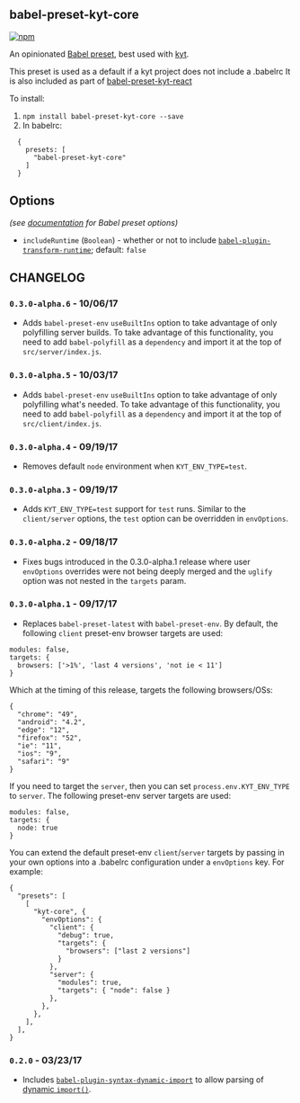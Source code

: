 ## babel-preset-kyt-core

[![npm](https://img.shields.io/npm/v/babel-preset-kyt-core.svg?maxAge=2592000)](https://www.npmjs.com/package/babel-preset-kyt-core)

An opinionated [Babel preset](https://babeljs.io/docs/plugins/#presets), best used with [kyt](https://github.com/NYTimes/kyt).

This preset is used as a default if a kyt project does not include a .babelrc
It is also included as part of [babel-preset-kyt-react](/packages/babel-preset-kyt-react)

To install:
1. `npm install babel-preset-kyt-core --save`
2. In babelrc:
```
  {
    presets: [
      "babel-preset-kyt-core"
    ]
  }
```

## Options

*(see [documentation](https://babeljs.io/docs/plugins/#plugin-preset-options) for Babel preset options)*

- `includeRuntime` (`Boolean`) - whether or not to include [`babel-plugin-transform-runtime`](https://www.npmjs.com/package/babel-plugin-transform-runtime); default: `false`

## CHANGELOG

### `0.3.0-alpha.6` - 10/06/17

- Adds `babel-preset-env` `useBuiltIns` option to take advantage of only polyfilling server builds. To take advantage of this functionality, you need to add `babel-polyfill` as a `dependency` and import it at the top of `src/server/index.js`.

### `0.3.0-alpha.5` - 10/03/17

- Adds `babel-preset-env` `useBuiltIns` option to take advantage of only polyfilling what's needed. To take advantage of this functionality, you need to add `babel-polyfill` as a `dependency` and import it at the top of `src/client/index.js`.

### `0.3.0-alpha.4` - 09/19/17

- Removes default `node` environment when `KYT_ENV_TYPE=test`.

### `0.3.0-alpha.3` - 09/19/17

- Adds `KYT_ENV_TYPE=test` support for `test` runs. Similar to the `client/server` options, the `test` option can be overridden in `envOptions`.

### `0.3.0-alpha.2` - 09/18/17

- Fixes bugs introduced in the 0.3.0-alpha.1 release where user `envOptions` overrides were not being deeply merged and the `uglify` option was not nested in the `targets` param.

### `0.3.0-alpha.1` - 09/17/17

- Replaces `babel-preset-latest` with `babel-preset-env`. By default, the following `client` preset-env browser targets are used:

```
modules: false,
targets: {
  browsers: ['>1%', 'last 4 versions', 'not ie < 11']
}
```
Which at the timing of this release, targets the following browsers/OSs:

```
{
  "chrome": "49",
  "android": "4.2",
  "edge": "12",
  "firefox": "52",
  "ie": "11",
  "ios": "9",
  "safari": "9"
}
```

If you need to target the `server`, then you can set `process.env.KYT_ENV_TYPE` to `server`. The following preset-env server targets are used:

```
modules: false,
targets: {
  node: true
}
```

You can extend the default preset-env `client`/`server` targets by passing in your own options into a .babelrc configuration under a `envOptions` key. For example:

```
{
  "presets": [
    [
      "kyt-core", {
        "envOptions": {
          "client": {
            "debug": true,
            "targets": {
              "browsers": ["last 2 versions"]
            }
          },
          "server": {
            "modules": true,
            "targets": { "node": false }
          },
        },
      },
    ],
  ],
}
```

### `0.2.0` - 03/23/17

- Includes [`babel-plugin-syntax-dynamic-import`](https://www.npmjs.com/package/babel-plugin-syntax-dynamic-import) to allow parsing of [dynamic `import()`](https://webpack.js.org/guides/code-splitting-import/#dynamic-import).
